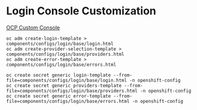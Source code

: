 # Login Console Customization

[OCP Custom Console](https://docs.openshift.com/container-platform/4.10/web_console/customizing-the-web-console.html)

```
oc adm create-login-template > components/configs/login/base/login.html
oc adm create-provider-selection-template > components/configs/login/base/providers.html
oc adm create-error-template > components/configs/login/base/errors.html
```

```
oc create secret generic login-template --from-file=components/configs/login/base/login.html -n openshift-config
oc create secret generic providers-template --from-file=components/configs/login/base/providers.html -n openshift-config
oc create secret generic error-template --from-file=components/configs/login/base/errors.html -n openshift-config
```
